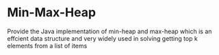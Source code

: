 # Min-Max-Heap
Provide the Java implementation of min-heap and max-heap which is an effcient data structure and very widely used in solving getting top k elements from a list of items

